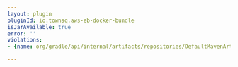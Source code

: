 ```yaml
---
layout: plugin
pluginId: io.townsq.aws-eb-docker-bundle
isJarAvailable: true
error: ''
violations:
- {name: org/gradle/api/internal/artifacts/repositories/DefaultMavenArtifactRepository}

---
```

